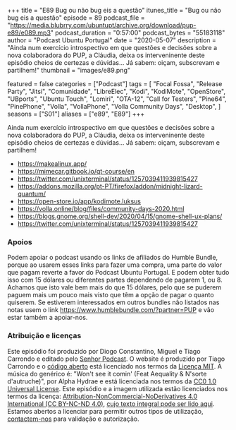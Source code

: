 +++
title = "E89 Bug ou não bug eis a questão"
itunes_title = "Bug ou não bug eis a questão"
episode = 89
podcast_file = "https://media.blubrry.com/ubuntupt/archive.org/download/pup-e89/e089.mp3"
podcast_duration = "0:57:00"
podcast_bytes = "55183118"
author = "Podcast Ubuntu Portugal"
date = "2020-05-07"
description = "Ainda num exercício introspectivo em que questões e decisões sobre a nova colaboradora do PUP, a Cláudia, deixa os interveninente deste episódio cheios de certezas e dúvidas… Já sabem: oiçam, subscrevam e partilhem!"
thumbnail = "images/e89.png"

featured = false
categories = ["Podcast"]
tags = [
  "Focal Fossa",
  "Release Party",
  "Jitsi",
  "Comunidade",
  "LibreElec",
  "Kodi",
  "KodiMote",
  "OpenStore",
  "UBports",
  "Ubuntu Touch",
  "Lomiri",
  "OTA-12",
  "Call for Testers",
  "Pine64",
  "PinePhone",
  "Volla",
  "VollaPhone",
  "Volla Community Days",
  "Desktop",
]
seasons = ["S01"]
aliases = ["e89", "E89"]
+++

Ainda num exercício introspectivo em que questões e decisões sobre a nova colaboradora do PUP, a Cláudia, deixa os interveninente deste episódio cheios de certezas e dúvidas… Já sabem: oiçam, subscrevam e partilhem!

* https://makealinux.app/
* https://mimecar.gitbook.io/qt-course/en
* https://twitter.com/unixterminal/status/1257039411939815427
* https://addons.mozilla.org/pt-PT/firefox/addon/midnight-lizard-quantum/
* https://open-store.io/app/kodimote.luksus
* https://volla.online/blog/files/community-days-2020.html
* https://blogs.gnome.org/shell-dev/2020/04/15/gnome-shell-ux-plans/
* https://twitter.com/unixterminal/status/1257039411939815427


### Apoios
Podem apoiar o podcast usando os links de afiliados do Humble Bundle, porque ao usarem esses links para fazer uma compra, uma parte do valor que pagam reverte a favor do Podcast Ubuntu Portugal.
E podem obter tudo isso com 15 dólares ou diferentes partes dependendo de pagarem 1, ou 8.
Achamos que isto vale bem mais do que 15 dólares, pelo que se puderem paguem mais um pouco mais visto que têm a opção de pagar o quanto quiserem.
Se estiverem interessados em outros bundles não listados nas notas usem o link https://www.humblebundle.com/?partner=PUP e vão estar também a apoiar-nos.

### Atribuição e licenças
Este episódio foi produzido por Diogo Constantino, Miguel e Tiago Carrondo e editado pelo [Senhor Podcast](https://senhorpodcast.pt/).
O website é produzido por Tiago Carrondo e o [código aberto](https://gitlab.com/podcastubuntuportugal/website) está licenciado nos termos da [Licença MIT](https://gitlab.com/podcastubuntuportugal/website/main/LICENSE).
A música do genérico é: "Won't see it comin' (Feat Aequality & N'sorte d'autruche)", por Alpha Hydrae e está licenciada nos termos da [CC0 1.0 Universal License](https://creativecommons.org/publicdomain/zero/1.0/).
Este episódio e a imagem utilizada estão licenciados nos termos da licença: [Attribution-NonCommercial-NoDerivatives 4.0 International (CC BY-NC-ND 4.0)](https://creativecommons.org/licenses/by-nc-nd/4.0/), [cujo texto integral pode ser lido aqui](https://creativecommons.org/licenses/by-nc-nd/4.0/legalcode). Estamos abertos a licenciar para permitir outros tipos de utilização, [contactem-nos](https://podcastubuntuportugal.org/contactos) para validação e autorização.

